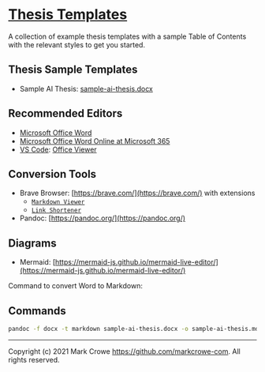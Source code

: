 
# [Thesis Templates](https://github.com/markcrowe-com/thesis-templates)

A collection of example thesis templates with a sample Table of Contents with the relevant styles to get you started.  

## Thesis Sample Templates

- Sample AI Thesis: [sample-ai-thesis.docx](./sample-ai-thesis.docx)

## Recommended Editors

- [Microsoft Office Word](https://www.microsoft.com/microsoft-365/)
- [Microsoft Office Word Online at Microsoft 365](https://www.office.com/launch/word)
- [VS Code](https://code.visualstudio.com/): [Office Viewer](https://marketplace.visualstudio.com/items?itemName=cweijan.vscode-office)

## Conversion Tools

- Brave Browser: [https://brave.com/](https://brave.com/) with extensions
  - [`Markdown Viewer`](https://chrome.google.com/webstore/detail/markdown-viewer/ckkdlimhmcjmikdlpkmbgfkaikojcbjk)
  - [`Link Shortener`](https://timleland.com/link-shortener-extension/)
- Pandoc: [https://pandoc.org/](https://pandoc.org/)

## Diagrams

- Mermaid: [https://mermaid-js.github.io/mermaid-live-editor/](https://mermaid-js.github.io/mermaid-live-editor/)

Command to convert Word to Markdown:

## Commands

```bash
pandoc -f docx -t markdown sample-ai-thesis.docx -o sample-ai-thesis.md --extract=./images/sample-ai-thesis
```

---
Copyright (c) 2021 Mark Crowe <https://github.com/markcrowe-com>. All rights reserved.
